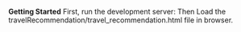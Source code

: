 **Getting Started**
First, run the development server:
Then Load the travelRecommendation/travel_recommendation.html file in browser.
